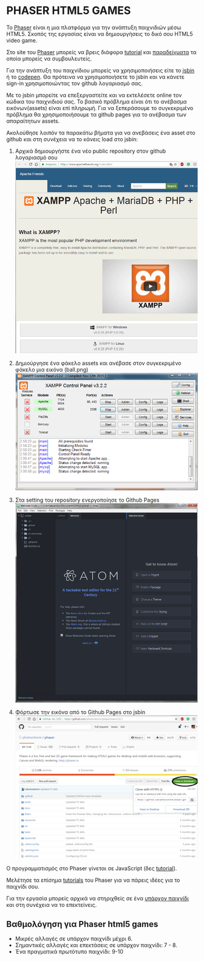 # PHASER HTML5 GAMES

To [Phaser](http://phaser.io/) είναι η μια πλατφόρμα για την ανάπτυξη παιχνιδιών μέσω HTML5. Σκοπός της εργασίας είναι να δημιουργήσεις το δικό σου HTML5 video game. 
 
 Στο site του [Phaser](http://phaser.io/) μπορείς να βρεις διάφορα [tutorial](http://phaser.io/learn) και [παραδείγματα](http://phaser.io/examples) τα οποία μπορείς να συμβουλευτείς.
 
 Για την ανάπτυξη του παιχνίδιου μπορείς να χρησιμοποιήσεις είτε το [jsbin](http://jsbin.com/?js,output) ή το [codepen](http://codepen.io/). Θα πρότεινα να χρησιμοποιήσετε το jsbin και να κάνετε sign-in χρησιμοποιώντας τον github λογαριασμό σας.
 
 Με το jsbin μπορείτε να επεξεργαστείτε και να εκτελέσετε online τον κώδικα του παιχνιδιού σας. Το βασικό πρόβλημα είναι ότι το ανέβασμα εικόνων(assets) είναι επί πληρωμή. Για να ξεπεράσουμε το συγκεκριμένο πρόβλημα θα χρησιμοποιήσουμε τα github pages για το ανέβασμα των απαραίτητων assets.
 
 Ακολούθησε λοιπόν τα παρακάτω βήματα για να ανεβάσεις ένα asset στο github και στη συνέχεια να το κάνεις load στο jsbin:
 
 1. Αρχικά δημιουργήστε ένα νέο public repository στον github λογαριασμό σου
 ![ScreenShot](1.png)
 
 2. Δημιούργησε ένα φάκελο assets και ανέβασε στον συγκεκριμένο φάκελο μια εικόνα (ball.png)
 ![ScreenShot](2.png)
 
 3. Στα setting του repository ενεργοποίησε το Github Pages
 ![ScreenShot](3.png)
 
 4. Φόρτωσε την εικόνα από το Github Pages στο jsbin
 ![ScreenShot](4.png)
 
 Ο προγραμματισμός στο Phaser γίνεται σε JavaScript (δες [tutorial](http://www.w3schools.com/js/)).
 
 Μελέτησε τα επίσημα [tutorials](https://phaser.io/learn/official-tutorials) του Phaser για να πάρεις ιδέες για το παιχνίδι σου.
 
 Για την εργασία μπορείς αρχικά να στηριχθείς σε ένα [υπάρχον παιχνίδι](https://phaser.io/tutorials/coding-tips-005) και στη συνέχεια να το επεκτείνεις.
 
 ## Βαθμολόγηση για Phaser html5 games
 - Μικρές αλλαγές σε υπάρχον παιχνίδι μέχρι 6. 
 - Σημαντικές αλλαγές και επεκτάσεις σε υπάρχον παιχνίδι: 7 - 8.
 - Ένα πραγματικά πρωτότυπο παιχνίδι: 9-10
 
